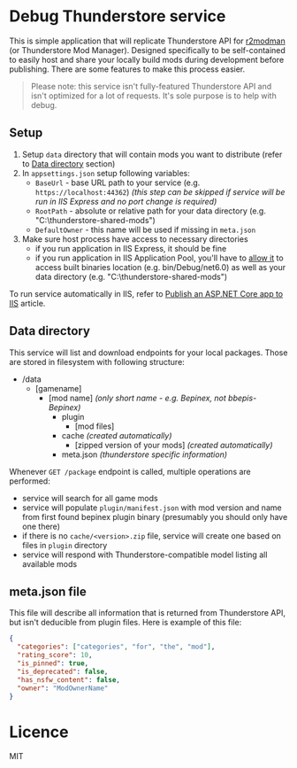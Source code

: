 # Debug Thunderstore service

This is simple application that will replicate Thunderstore API for [r2modman](https://github.com/ebkr/r2modmanPlus) (or Thunderstore Mod Manager).
Designed specifically to be self-contained to easily host and share your locally build mods during development before publishing. There are some features to make this process easier.

> Please note: this service isn't fully-featured Thunderstore API and isn't optimized for a lot of requests. It's sole purpose is to help with debug. 

## Setup

1. Setup `data` directory that will contain mods you want to distribute (refer to [Data directory](#data-directory) section)
2. In `appsettings.json` setup following variables:
   - `BaseUrl` - base URL path to your service (e.g. `https://localhost:44362`) _(this step can be skipped if service will be run in IIS Express and no port change is required)_
   - `RootPath` - absolute or relative path for your data directory (e.g. "C:\\thunderstore-shared-mods")
   - `DefaultOwner` - this name will be used if missing in `meta.json`
3. Make sure host process have access to necessary directories
   - if you run application in IIS Express, it should be fine
   - if you run application in IIS Application Pool, you'll have to [allow it](https://docs.microsoft.com/en-us/iis/manage/configuring-security/application-pool-identities) to access built binaries location (e.g. bin/Debug/net6.0) as well as your data directory (e.g. "C:\\thunderstore-shared-mods")

To run service automatically in IIS, refer to [Publish an ASP.NET Core app to IIS](https://docs.microsoft.com/en-us/aspnet/core/tutorials/publish-to-iis?view=aspnetcore-6.0&tabs=netcore-cli) article.

## Data directory

This service will list and download endpoints for your local packages. Those are stored in filesystem with following structure:

- /data
    - \[gamename]
      - \[mod name] _(only short name - e.g. Bepinex, not bbepis-Bepinex)_
        - plugin
          - [mod files]
        - cache _(created automatically)_
          - [zipped version of your mods] _(created automatically)_
        - meta.json _(thunderstore specific information)_
          
Whenever `GET /package` endpoint is called, multiple operations are performed:

   - service will search for all game mods
   - service will populate `plugin/manifest.json` with mod version and name from first found bepinex plugin binary (presumably you should only have one there)
   - if there is no `cache/<version>.zip` file, service will create one based on files in `plugin` directory
   - service will respond with Thunderstore-compatible model listing all available mods

## meta.json file

This file will describe all information that is returned from Thunderstore API, but isn't deducible from plugin files. Here is example of this file:
```json
{
  "categories": ["categories", "for", "the", "mod"],
  "rating_score": 10,
  "is_pinned": true,
  "is_deprecated": false,
  "has_nsfw_content": false,
  "owner": "ModOwnerName"
}
```

# Licence
MIT